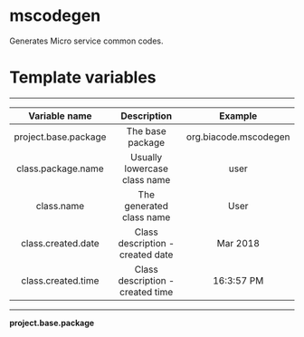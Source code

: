# mscodegen
Generates Micro service common codes.

# Template variables

-----------------------------------------------------------------------------------
| Variable name        | Description                      | Example               |
|:--------------------:|:--------------------------------:|:---------------------:|
| project.base.package | The base package                 | org.biacode.mscodegen |
| class.package.name   | Usually lowercase class name     | user                  |
| class.name           | The generated class name         | User                  |
| class.created.date   | Class description - created date | Mar 2018              |
| class.created.time   | Class description - created time | 16:3:57 PM            |
-----------------------------------------------------------------------------------

**project.base.package**